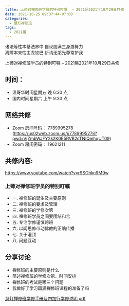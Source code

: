 ```yaml
---
title: 上师对禅修班学员的特别叮嘱  – 2021届2021年10月29日共修
date: 2021-10-25 09:37:44-07:00
categories:
  - 慧灯禅修班
tags:
  - 2021届
---
```

诸法等性本基法界中 自现圆满三身游舞力  
离障本来怙主龙钦巴 祈请无垢光尊常护我  

上师对禅修班学员的特别叮嘱  – 2021届2021年10月29日共修

## 时间：

* 温哥华时间星期五 晚 6:30 点
* 国内时间星期六 上午 9:30 点

## 网络共修

* Zoom 房间号码： 7789995278 (<https://us02web.zoom.us/j/7789995278?pwd=VjZmbWJFY2k2K0E5RVB2cTNIQmhqUT09>)
* Zoom 房间密码： 19621211


## 共修内容: 

<https://www.youtube.com/watch?v=r9SOhkq9M9w>
 
 ### 上师对禅修班学员的特别叮嘱
 
- 一. 禅修班的诞生及主要原则  
- 二. 禅修班的要求及管理  
- 三. 禅修班的学修次第  
- 四. 禅修班学员之间要团结和合  
- 五. 专注学修谨慎跨班  
- 六. 以闻思修带动佛教的正确传播  
- 七. 关于灌顶 
- 八. 问题互动  

## 分享讨论

- 禅修班的主要原则是什么
- 简述禅修班的学修次第、时间安排
- 禅修班的考试是哪三个问题
- 我做好了学习圆满禅修班课程的准备了吗

[慧灯禅修班学修手册及四加行学修说明.pdf](http://huidengchanxiu.net/hdv/f/up/%E6%85%A7%E7%81%AF%E7%A6%85%E4%BF%AE%E7%8F%AD%E5%AD%A6%E4%BF%AE%E6%89%8B%E5%86%8C%E5%8F%8A%E5%9B%9B%E5%8A%A0%E8%A1%8C%E5%AD%A6%E4%BF%AE%E8%AF%B4%E6%98%8E.pdf)
 

